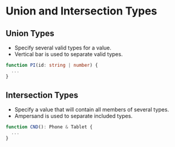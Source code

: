 # Union and Intersection Types

## Union Types

* Specify several valid types for a value.
* Vertical bar is used to separate valid types.

```typescript
function PI(id: string | number) {
  ...
}
```

## Intersection Types

* Specify a value that will contain all members of several types.
* Ampersand is used to separate included types.

```typescript
function CND(): Phone & Tablet {
  ...
}
```
